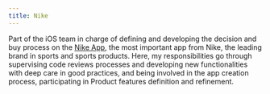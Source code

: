 ```yaml
---
title: Nike
---
```


Part of the iOS team in charge of defining and developing the decision and buy process on the [Nike App](https://apps.apple.com/us/app/nike/id1095459556), the most important app from Nike, the leading brand in sports and sports products. Here, my responsibilities go through supervising code reviews processes and developing new functionalities with deep care in good practices, and being involved in the app creation process, participating in Product features definition and refinement.
